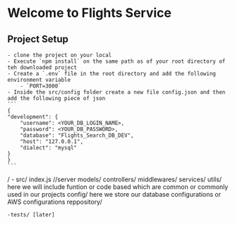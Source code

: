 # Welcome to Flights Service

## Project Setup
    - clone the project on your local
    - Execute `npm install` on the same path as of your root directory of teh downloaded project
    - Create a `.env` file in the root directory and add the following environment variable
        - `PORT=3000`
    - Inside the src/config folder create a new file config.json and then add the following piece of json
    ```
    {
    "development": {
        "username": <YOUR_DB_LOGIN_NAME>,
        "password": <YOUR_DB_PASSWORD>,
        "database": "Flights_Search_DB_DEV",
        "host": "127.0.0.1",
        "dialect": "mysql"
    }
    }
    ``` 





/
    - src/
        index.js //server
        models/
        controllers/
        middlewares/
        services/
        utils/  here we will include funtion or code based which are common or commonly used  in our projects
        config/ here we store our database configurations or AWS configurations
        reppository/
    
    -tests/ [later]